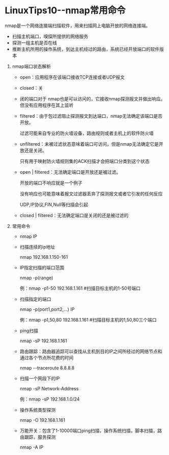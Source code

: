 # LinuxTips10--nmap常用命令

nmap是一个网络连接端扫描软件，用来扫描网上电脑开放的网络连接端。

+ 扫描主机端口，嗅探所提供的网络服务
+ 探测一组主机是否在线
+ 推断主机所用的操作系统，到达主机经过的路由，系统已经开放端口的软件版本

1. nmap端口状态解析

   + open：应用程序在该端口接收TCP连接或者UDP报文

   + closed：关 

   + 闭的端口对于 nmap也是可以访问的，它接收nmap探测报文并做出响应。但没有应用程序在其上监听

   + filtered：由于包过滤阻止探测报文到达端口，nmap无法确定该端口是否开放。

     过滤可能来自专业的防火墙设备，路由规则或者主机上的软件防火墙

   + unfiltered：未被过滤状态意味着端口可访问，但是nmap无法确定它是开放还是关闭。

     只有用于映射防火墙规则集的ACK扫描才会把端口分类到这个状态

   + open | filtered：无法确定端口是开放还是被过滤。

     开放的端口不响应就是一个例子

     没有响应也可能意味着报文过滤器丢弃了探测报文或者它引发的任何反应

     UDP,IP协议,FIN,Null等扫描会引起

   + closed | filtered：无法确定端口是关闭的还是被过滤的

2. 常用命令

   + nmap IP

   + 扫描连续的ip地址

     nmap 192.168.1.150-161

   + IP指定扫描的端口范围

     nmap -p(range) 

     例：nmap -p1-50 192.168.1.161      #扫描目标主机的1-50号端口

   + 扫描指定的端口

     nmap -p(port1,port2,...) IP

     例：nmap -p1,50,80 192.168.1.161      #扫描目标主机的1,50,80三个端口

   + ping扫描

     nmap -sP 192.168.1.161

   + 路由跟踪：路由器追踪可以查找从主机到目的IP之间所经过的网络节点和通过各个节点所花费的时间

     nmap --traceroute 8.8.8.8

   + 扫描一个网段下的IP

     nmap -sP Network-Address

     例：nmap -sP 192.168.1.0/24

   + 操作系统类型探测

     nmap -O 192.168.1.161

   + 万能开关：包含了1-10000端口ping扫描，操作系统扫描，脚本扫描，路由跟踪，服务探测

     nmap -A IP
   
   
   
   

